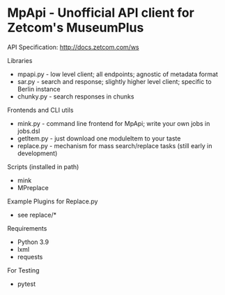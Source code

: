 # MpApi - Unofficial API client for Zetcom's MuseumPlus

API Specification: http://docs.zetcom.com/ws

Libraries
* mpapi.py   - low level client; all endpoints; agnostic of metadata format  
* sar.py     - search and response; slightly higher level client; specific to Berlin instance
* chunky.py  - search responses in chunks

Frontends and CLI utils
* mink.py    - command line frontend for MpApi; write your own jobs in jobs.dsl
* getItem.py - just download one moduleItem to your taste
* replace.py - mechanism for mass search/replace tasks (still early in 
			   development)

Scripts (installed in path)
* mink
* MPreplace

Example Plugins for Replace.py
* see replace/*

Requirements
* Python 3.9
* lxml
* requests

For Testing
* pytest 
